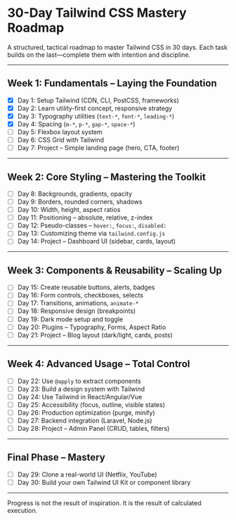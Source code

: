 # 30-Day Tailwind CSS Mastery Roadmap

A structured, tactical roadmap to master Tailwind CSS in 30 days. Each task builds on the last—complete them with intention and discipline.

---

## Week 1: Fundamentals – Laying the Foundation

- [x] Day 1: Setup Tailwind (CDN, CLI, PostCSS, frameworks)
- [x] Day 2: Learn utility-first concept, responsive strategy
- [x] Day 3: Typography utilities (`text-*`, `font-*`, `leading-*`)
- [x] Day 4: Spacing (`m-*`, `p-*`, `gap-*`, `space-*`)
- [ ] Day 5: Flexbox layout system
- [ ] Day 6: CSS Grid with Tailwind
- [ ] Day 7: Project – Simple landing page (hero, CTA, footer)

---

## Week 2: Core Styling – Mastering the Toolkit

- [ ] Day 8: Backgrounds, gradients, opacity
- [ ] Day 9: Borders, rounded corners, shadows
- [ ] Day 10: Width, height, aspect ratios
- [ ] Day 11: Positioning – absolute, relative, z-index
- [ ] Day 12: Pseudo-classes – `hover:`, `focus:`, `disabled:`
- [ ] Day 13: Customizing theme via `tailwind.config.js`
- [ ] Day 14: Project – Dashboard UI (sidebar, cards, layout)

---

## Week 3: Components & Reusability – Scaling Up

- [ ] Day 15: Create reusable buttons, alerts, badges
- [ ] Day 16: Form controls, checkboxes, selects
- [ ] Day 17: Transitions, animations, `animate-*`
- [ ] Day 18: Responsive design (breakpoints)
- [ ] Day 19: Dark mode setup and toggle
- [ ] Day 20: Plugins – Typography, Forms, Aspect Ratio
- [ ] Day 21: Project – Blog layout (dark/light, cards, posts)

---

## Week 4: Advanced Usage – Total Control

- [ ] Day 22: Use `@apply` to extract components
- [ ] Day 23: Build a design system with Tailwind
- [ ] Day 24: Use Tailwind in React/Angular/Vue
- [ ] Day 25: Accessibility (focus, outline, visible states)
- [ ] Day 26: Production optimization (purge, minify)
- [ ] Day 27: Backend integration (Laravel, Node.js)
- [ ] Day 28: Project – Admin Panel (CRUD, tables, filters)

---

## Final Phase – Mastery

- [ ] Day 29: Clone a real-world UI (Netflix, YouTube)
- [ ] Day 30: Build your own Tailwind UI Kit or component library

---

Progress is not the result of inspiration. It is the result of calculated execution.
